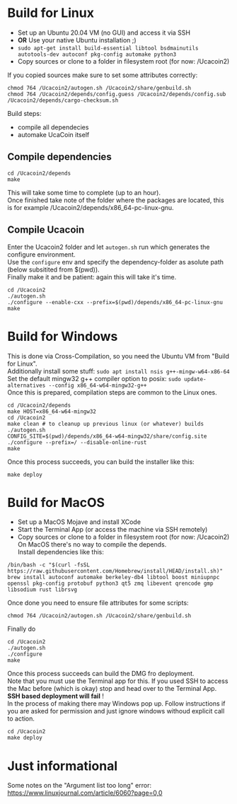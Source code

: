 
Build for Linux
===============
* Set up an Ubuntu 20.04 VM (no GUI) and access it via SSH
* **OR** Use your native Ubuntu installation ;)
* `sudo apt-get install build-essential libtool bsdmainutils autotools-dev autoconf pkg-config automake python3`
* Copy sources or clone to a folder in filesystem root (for now: /Ucacoin2)

If you copied sources make sure to set some attributes correctly:
```
chmod 764 /Ucacoin2/autogen.sh /Ucacoin2/share/genbuild.sh
chmod 764 /Ucacoin2/depends/config.guess /Ucacoin2/depends/config.sub /Ucacoin2/depends/cargo-checksum.sh
```

Build steps:
* compile all dependecies
* automake UcaCoin itself

Compile dependencies
--------------------
```
cd /Ucacoin2/depends
make
```
This will take some time to complete (up to an hour).    
Once finished take note of the folder where the packages are located, this is for example /Ucacoin2/depends/x86_64-pc-linux-gnu.    

Compile Ucacoin
---------------
Enter the Ucacoin2 folder and let `autogen.sh` run which generates the configure environment.    
Use the `configure` env and specify the dependency-folder as asolute path (below subsitited from $(pwd)).    
Finally make  it and be patient: again this will take it's time.
```
cd /Ucacoin2
./autogen.sh
./configure --enable-cxx --prefix=$(pwd)/depends/x86_64-pc-linux-gnu
make
```

Build for Windows
=================
This is done via Cross-Compilation, so you need the Ubuntu VM from "Build for Linux".    
Additionally install some stuff: `sudo apt install nsis g++-mingw-w64-x86-64`     
Set the default mingw32 g++ compiler option to posix:
`sudo update-alternatives --config x86_64-w64-mingw32-g++`    
Once this is prepared, compilation steps are common to the Linux ones.
```
cd /Ucacoin2/depends
make HOST=x86_64-w64-mingw32
cd /Ucacoin2
make clean # to cleanup up previous linux (or whatever) builds
./autogen.sh
CONFIG_SITE=$(pwd)/depends/x86_64-w64-mingw32/share/config.site ./configure --prefix=/ --disable-online-rust
make
```
Once this process succeeds, you can build the installer like this:
```
make deploy
```

Build for MacOS
===============
* Set up a MacOS Mojave and install XCode 
* Start the Terminal App (or access the machine via SSH remotely)
* Copy sources or clone to a folder in filesystem root (for now: /Ucacoin2)
On MacOS there's no way to compile the depends.    
Install dependencies like this:
```
/bin/bash -c "$(curl -fsSL https://raw.githubusercontent.com/Homebrew/install/HEAD/install.sh)"
brew install autoconf automake berkeley-db4 libtool boost miniupnpc openssl pkg-config protobuf python3 qt5 zmq libevent qrencode gmp libsodium rust librsvg
```

Once done you need to ensure file attributes for some scripts:
```
chmod 764 /Ucacoin2/autogen.sh /Ucacoin2/share/genbuild.sh
```

Finally do
```
cd /Ucacoin2
./autogen.sh
./configure
make
```

Once this process succeeds can build the DMG fro deployment.    
Note that you must use the Terminal app for this. If you used 
SSH to access the Mac before (which is okay) stop and head over to the
Terminal App.    
**SSH based deployment will fail** !    
In the process of making there may Windows pop up. Follow instructions
if you are asked for permission and just ignore windows withoud explicit
call to action.
```
cd /Ucacoin2
make deploy
```


Just informational
==================
Some notes on the "Argument list too long" error:
https://www.linuxjournal.com/article/6060?page=0,0


